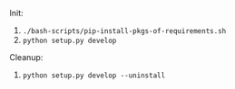 Init:

1. `./bash-scripts/pip-install-pkgs-of-requirements.sh`
2. `python setup.py develop`

Cleanup:

1. `python setup.py develop --uninstall`
